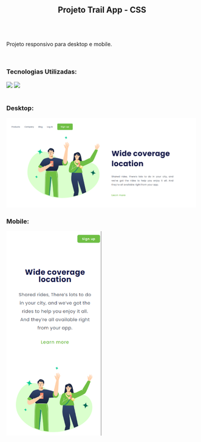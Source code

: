 ## <p align="center">Projeto Trail App - CSS</p>

<br>    
<br>

<p>Projeto responsivo para desktop e mobile.</p>

<br>

<h3>Tecnologias Utilizadas:</h3>

<img src="https://github.com/user-attachments/assets/550da207-3a9d-4c3f-a56f-5063138ef125" width="30px">
<img src="https://github.com/user-attachments/assets/f132d419-3111-419b-822b-ba9f37848a1d" width="30px">

<br>
<br>

<h3>Desktop:</h3>
<img src="https://github.com/danielhbbarbosa/projeto-trail-app/blob/master/img/desktop.png?raw=true" width= "500px">

<h3>Mobile:</h3>
<img src="https://github.com/danielhbbarbosa/projeto-trail-app/blob/master/img/mobile.png?raw=true" width= "250px">
